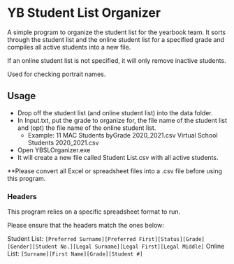 # YB Student List Organizer

A simple program to organize the student list for the yearbook team. It sorts through the student list and the online student list for a specified grade and compiles all active students into a new file.

If an online student list is not specified, it will only remove inactive students.

Used for checking portrait names.

## Usage

* Drop off the student list (and online student list) into the data folder.
* In Input.txt, put the grade to organize for, the file name of the student list and (opt) the file name of the online student list.
  * Example:
	11
	MAC Students byGrade 2020_2021.csv
	Virtual School Students 2020_2021.csv
* Open YBSLOrganizer.exe
* It will create a new file called Student List.csv with all active students.

**Please convert all Excel or spreadsheet files into a .csv file before using this program.

### Headers

This program relies on a specific spreadsheet format to run.

Please ensure that the headers match the ones below:

   Student List: `[Preferred Surname][Preferred First][Status][Grade][Gender][Student No.][Legal Surname][Legal First][Legal Middle]`
   Online List: `[Surname][First Name][Grade][Student #]`


